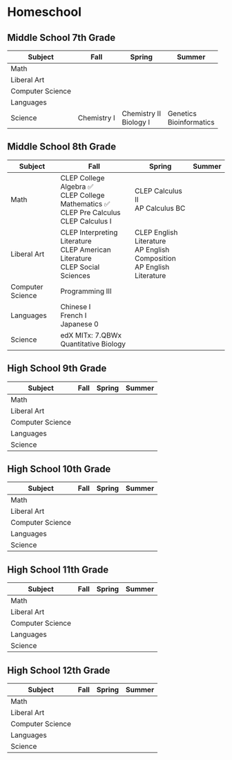 # Homeschool

## Middle School 7th Grade

| Subject | Fall | Spring | Summer |
|---------|------|--------|--------|
| Math | | | |
| Liberal Art | | |
| Computer Science | | |
| Languages | | |
| Science | Chemistry I | Chemistry II <br> Biology I | Genetics <br> Bioinformatics |

## Middle School 8th Grade

| Subject | Fall | Spring | Summer |
|---------|------|--------|--------|
| Math | CLEP College Algebra :white_check_mark: <br> CLEP College Mathematics :white_check_mark: <br> CLEP Pre Calculus <br> CLEP Calculus I | CLEP Calculus II <br> AP Calculus BC|  |
| Liberal Art | CLEP Interpreting Literature <br> CLEP American Literature <br> CLEP Social Sciences| CLEP English Literature <br> AP English Composition <br> AP English Literature |
| Computer Science | Programming III | |
| Languages | Chinese I <br> French I <br> Japanese 0 | |
| Science | edX MITx: 7.QBWx Quantitative Biology | | |

## High School 9th Grade

| Subject | Fall | Spring | Summer |
|---------|------|--------|--------|
| Math | | | |
| Liberal Art | | |
| Computer Science | | |
| Languages | | |
| Science | | | |

## High School 10th Grade

| Subject | Fall | Spring | Summer |
|---------|------|--------|--------|
| Math | | | |
| Liberal Art | | |
| Computer Science | | |
| Languages | | |
| Science | | | |

## High School 11th Grade

| Subject | Fall | Spring | Summer |
|---------|------|--------|--------|
| Math | | | |
| Liberal Art | | |
| Computer Science | | |
| Languages | | |
| Science | | | |

## High School 12th Grade

| Subject | Fall | Spring | Summer |
|---------|------|--------|--------|
| Math | | | |
| Liberal Art | | |
| Computer Science | | |
| Languages | | |
| Science | | | |
